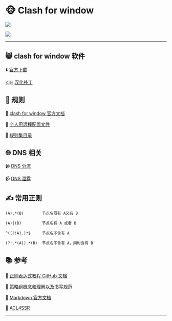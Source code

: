# 🐵 Clash for window

![](https://img.shields.io/badge/-clash%20for%20window%20%E8%87%AA%E7%94%A8-green)

![](https://raw.githubusercontent.com/Parantric/picture-bed/main/202303140201304.jpg)

---

## :smile_cat: clash for window 软件

:arrow_down: [官方下载](https://github.com/Fndroid/clash_for_windows_pkg)

:cn: [汉化补丁](https://github.com/BoyceLig/Clash_Chinese_Patch)

## :pushpin: 规则

:book: [clash for window 官方文档](https://docs.cfw.lbyczf.com/)

:link: [个人用远程配置文件](https://github.com/Parantric/ACL4SSR/blob/master/Clash/config/ACL4SSR_Online_Full.ini)

:link: [规则集目录](https://github.com/Parantric/ACL4SSR/tree/master/Clash/Ruleset)

## :globe_with_meridians: DNS 相关

:video_camera: [DNS 分流](https://www.youtube.com/watch?v=aKlH6KRt9Jc)

:video_camera: [DNS 泄露](https://www.youtube.com/watch?v=fqREM6b25SY&t=398s)

## ✍️ **常用正则**

`(A).*(B)        节点名既有 A又有 B`

`(A)|(B)         节点名有 A 或者 B`

`^((?!A).)*$     节点名不含有 A`

`(?!.*(A)).*(B)  节点名不含有 A，同时含有 B`

## :books: 参考

:bookmark: [正则表达式教程 GitHub 文档](https://github.com/Parantric/learn-regex/blob/master/translations/README-cn.md)

:bookmark: [策略组概念和理解以及书写规范](https://github.com/Fndroid/jsbox_script/wiki/%E5%85%B3%E4%BA%8E%E7%AD%96%E7%95%A5%E7%BB%84%E7%9A%84%E7%90%86%E8%A7%A3)

:bookmark: [Markdown 官方文档](https://markdown.com.cn/)

:bookmark: [ACL4SSR](https://github.com/ACL4SSR/ACL4SSR/tree/master)

---

